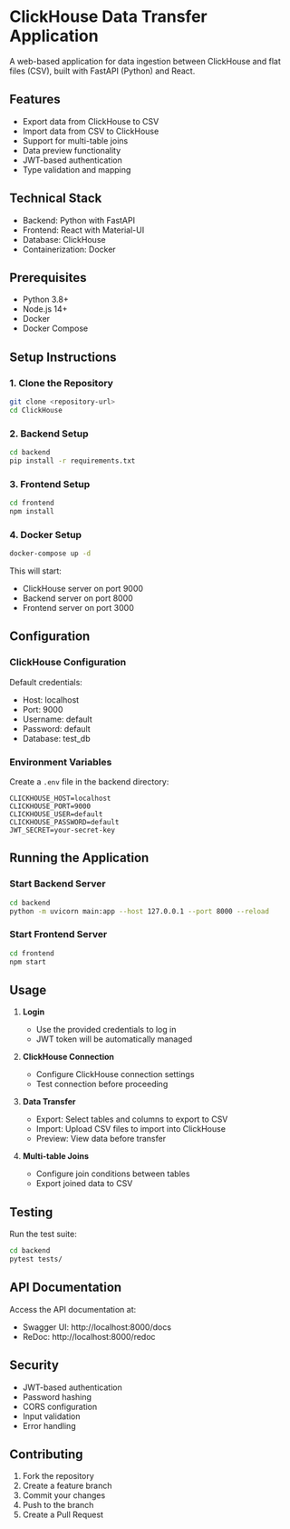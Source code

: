 # ClickHouse Data Transfer Application

A web-based application for data ingestion between ClickHouse and flat files (CSV), built with FastAPI (Python) and React.

## Features

- Export data from ClickHouse to CSV
- Import data from CSV to ClickHouse
- Support for multi-table joins
- Data preview functionality
- JWT-based authentication
- Type validation and mapping

## Technical Stack

- Backend: Python with FastAPI
- Frontend: React with Material-UI
- Database: ClickHouse
- Containerization: Docker

## Prerequisites

- Python 3.8+
- Node.js 14+
- Docker
- Docker Compose

## Setup Instructions

### 1. Clone the Repository

```bash
git clone <repository-url>
cd ClickHouse
```

### 2. Backend Setup

```bash
cd backend
pip install -r requirements.txt
```

### 3. Frontend Setup

```bash
cd frontend
npm install
```

### 4. Docker Setup

```bash
docker-compose up -d
```

This will start:
- ClickHouse server on port 9000
- Backend server on port 8000
- Frontend server on port 3000

## Configuration

### ClickHouse Configuration

Default credentials:
- Host: localhost
- Port: 9000
- Username: default
- Password: default
- Database: test_db

### Environment Variables

Create a `.env` file in the backend directory:

```env
CLICKHOUSE_HOST=localhost
CLICKHOUSE_PORT=9000
CLICKHOUSE_USER=default
CLICKHOUSE_PASSWORD=default
JWT_SECRET=your-secret-key
```

## Running the Application

### Start Backend Server

```bash
cd backend
python -m uvicorn main:app --host 127.0.0.1 --port 8000 --reload
```

### Start Frontend Server

```bash
cd frontend
npm start
```
## Usage

1. **Login**
   - Use the provided credentials to log in
   - JWT token will be automatically managed

2. **ClickHouse Connection**
   - Configure ClickHouse connection settings
   - Test connection before proceeding

3. **Data Transfer**
   - Export: Select tables and columns to export to CSV
   - Import: Upload CSV files to import into ClickHouse
   - Preview: View data before transfer

4. **Multi-table Joins**
   - Configure join conditions between tables
   - Export joined data to CSV

## Testing

Run the test suite:

```bash
cd backend
pytest tests/
```

## API Documentation

Access the API documentation at:
- Swagger UI: http://localhost:8000/docs
- ReDoc: http://localhost:8000/redoc

## Security

- JWT-based authentication
- Password hashing
- CORS configuration
- Input validation
- Error handling

## Contributing

1. Fork the repository
2. Create a feature branch
3. Commit your changes
4. Push to the branch
5. Create a Pull Request

